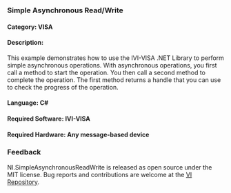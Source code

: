 ### Simple Asynchronous Read/Write

#### Category: VISA

#### Description:
This example demonstrates how to use the IVI-VISA .NET Library to
perform simple asynchronous operations.  With asynchronous
operations, you first call a method to start the operation. You then
call a second method to complete the operation.  The first method
returns a handle that you can use to check the progress of the operation.

#### Language: C#  

#### Required Software: IVI-VISA  

#### Required Hardware: Any message-based device

### Feedback

NI.SimpleAsynchronousReadWrite is released as open source under the MIT license.
Bug reports and contributions are welcome at the [VI Repository].

[VI Repository]: https://bitbucket.org/davidhary/dn.vi
